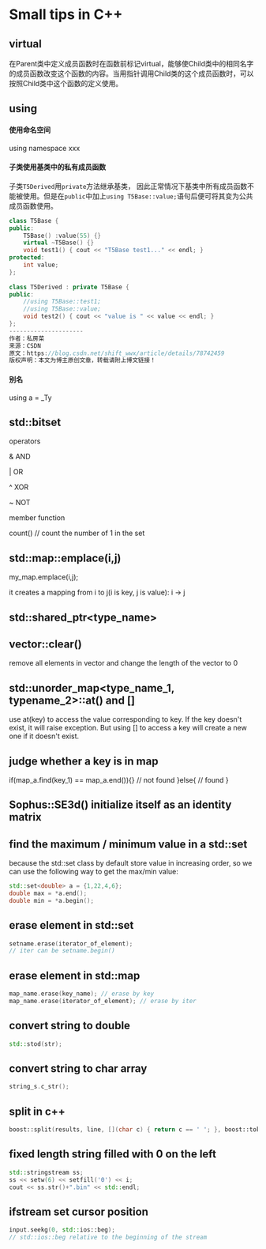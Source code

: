 # Small tips in C++

## virtual

在Parent类中定义成员函数时在函数前标记virtual，能够使Child类中的相同名字的成员函数改变这个函数的内容。当用指针调用Child类的这个成员函数时，可以按照Child类中这个函数的定义使用。

## using

#### 使用命名空间
using namespace xxx



#### 子类使用基类中的私有成员函数

子类`T5Derived`用`private`方法继承基类， 因此正常情况下基类中所有成员函数不能被使用。但是在`public`中加上`using T5Base::value;`语句后便可将其变为公共成员函数使用。

```c++
class T5Base {
public:
    T5Base() :value(55) {}
    virtual ~T5Base() {}
    void test1() { cout << "T5Base test1..." << endl; }
protected:
    int value;
};
 
class T5Derived : private T5Base {
public:
    //using T5Base::test1;
    //using T5Base::value;
    void test2() { cout << "value is " << value << endl; }
};
--------------------- 
作者：私房菜 
来源：CSDN 
原文：https://blog.csdn.net/shift_wwx/article/details/78742459 
版权声明：本文为博主原创文章，转载请附上博文链接！
```

#### 别名

using a = _Ty

## std::bitset<int number_of_bin_digit>

operators

\& AND

| OR

^ XOR

~ NOT

member function

count() // count the number of 1 in the set

## std::map::emplace(i,j)

my_map.emplace(i,j);

it creates a mapping from i to j(i is key, j is value):
i -> j

## std::shared_ptr<type_name>

## vector::clear()
remove all elements in vector and change the length of the vector to 0

## std::unorder_map<type_name_1, typename_2>::at() and []

use at(key) to access the value corresponding to key. If the key doesn't exist, it will raise exception. But using [] to access a key will create a new one if it doesn't exist.

## judge whether a key is in map

if(map_a.find(key_1) == map_a.end()){}
  // not found
}else{
  // found
}

## Sophus::SE3d() initialize itself as an identity matrix

## find the maximum / minimum value in a std::set

because the std::set class by default store value in increasing order, so we can use the following way to get the max/min value:

```c++
std::set<double> a = {1,22,4,6};
double max = *a.end();
double min = *a.begin();
```

## erase element in std::set

```c++
setname.erase(iterator_of_element);
// iter can be setname.begin()
```

## erase element in std::map

```c++
map_name.erase(key_name); // erase by key
map_name.erase(iterator_of_element); // erase by iter
```

## convert string to double

```c++
std::stod(str);
```

## convert string to char array

```c++
string_s.c_str();
```

## split in c++

```c++
boost::split(results, line, [](char c) { return c == ' '; }, boost::token_compress_on);
```

## fixed length string filled with 0 on the left

```c++
std::stringstream ss;
ss << setw(6) << setfill('0') << i;
cout << ss.str()+".bin" << std::endl;
```

## ifstream set cursor position

```c++
input.seekg(0, std::ios::beg);
// std::ios::beg relative to the beginning of the stream
```





